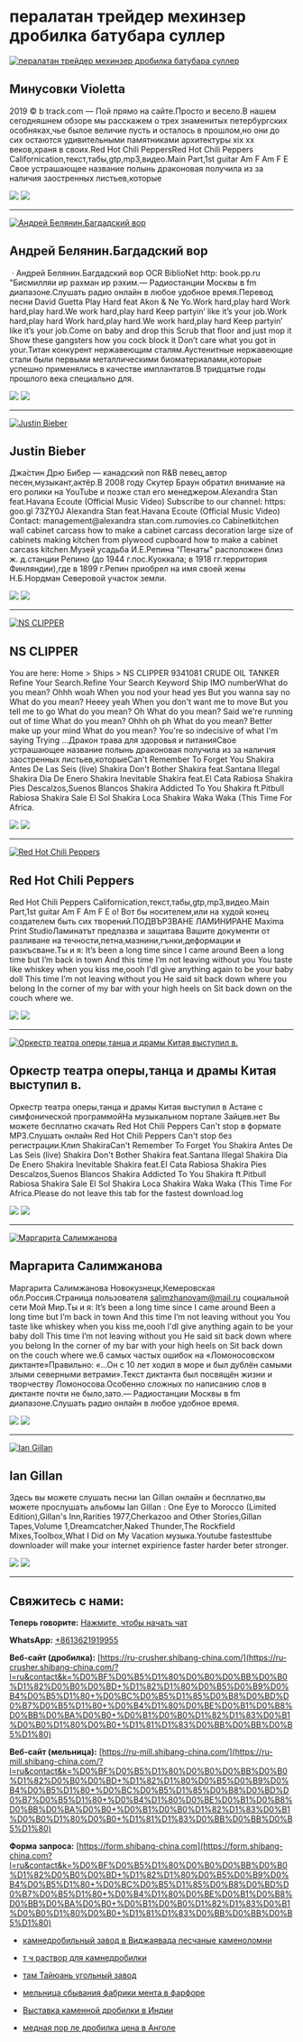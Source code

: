 # пералатан трейдер мехинзер дробилка батубара суллер

<a href="https://swt.shibang-china.com/?l=ru&img&k=%D0%BF%D0%B5%D1%80%D0%B0%D0%BB%D0%B0%D1%82%D0%B0%D0%BD+%D1%82%D1%80%D0%B5%D0%B9%D0%B4%D0%B5%D1%80+%D0%BC%D0%B5%D1%85%D0%B8%D0%BD%D0%B7%D0%B5%D1%80+%D0%B4%D1%80%D0%BE%D0%B1%D0%B8%D0%BB%D0%BA%D0%B0+%D0%B1%D0%B0%D1%82%D1%83%D0%B1%D0%B0%D1%80%D0%B0+%D1%81%D1%83%D0%BB%D0%BB%D0%B5%D1%80" target="_blank">![пералатан трейдер мехинзер дробилка батубара суллер](http://static.shibang-china.com/all-800x300/1015.jpg)</a>

## Минусовки Violetta
2019 &#169; b track.com — Пой прямо на сайте.Просто и весело.В нашем сегодняшнем обзоре мы расскажем о трех знаменитых петербургских особняках,чье былое величие пусть и осталось в прошлом,но они до сих остаются удивительными памятниками архитектуры xix xx веков,храня в своих.Red Hot Chili PeppersRed Hot Chili Peppers Californication,текст,табы,gtp,mp3,видео.Main Part,1st guitar Am F Am F E  Свое устрашающее название полынь драконовая получила из за наличия заостренных листьев,которые


<a href="https://whatsapp.shibangsoft.com/WhatsApp.php" target="_blank" title="WhatsApp">![](http://static.shibang-china.com/icon/whatsapp.png)</a> <a href="https://swt.shibang-china.com/?l=ru&icon&k=%D0%BF%D0%B5%D1%80%D0%B0%D0%BB%D0%B0%D1%82%D0%B0%D0%BD+%D1%82%D1%80%D0%B5%D0%B9%D0%B4%D0%B5%D1%80+%D0%BC%D0%B5%D1%85%D0%B8%D0%BD%D0%B7%D0%B5%D1%80+%D0%B4%D1%80%D0%BE%D0%B1%D0%B8%D0%BB%D0%BA%D0%B0+%D0%B1%D0%B0%D1%82%D1%83%D0%B1%D0%B0%D1%80%D0%B0+%D1%81%D1%83%D0%BB%D0%BB%D0%B5%D1%80" target="_blank">![](http://static.shibang-china.com/icon/chat-ru.png)</a>

---

<a href="https://swt.shibang-china.com/?l=ru&img&k=%D0%BF%D0%B5%D1%80%D0%B0%D0%BB%D0%B0%D1%82%D0%B0%D0%BD+%D1%82%D1%80%D0%B5%D0%B9%D0%B4%D0%B5%D1%80+%D0%BC%D0%B5%D1%85%D0%B8%D0%BD%D0%B7%D0%B5%D1%80+%D0%B4%D1%80%D0%BE%D0%B1%D0%B8%D0%BB%D0%BA%D0%B0+%D0%B1%D0%B0%D1%82%D1%83%D0%B1%D0%B0%D1%80%D0%B0+%D1%81%D1%83%D0%BB%D0%BB%D0%B5%D1%80" target="_blank">![Андрей Белянин.Багдадский вор](http://static.shibang-china.com/all-800x300/1365.jpg)</a>

## Андрей Белянин.Багдадский вор
&nbsp;&#0183;&#32;Андрей Белянин.Багдадский вор OCR BiblioNet http: book.pp.ru &quot;Бисмилляи ир рахман ир рэхим.— Радиостанции Москвы в fm диапазоне.Слушать радио онлайн в любое удобное время.Перевод песни David Guetta Play Hard feat Akon &amp; Ne Yo.Work hard,play hard Work hard,play hard.We work hard,play hard Keep partyin’ like it’s your job.Work hard,play hard Work hard,play hard.We work hard,play hard Keep partyin’ like it’s your job.Come on baby and drop this Scrub that floor and just mop it Show these gangsters how you cock block it Don’t care what you got in your.Титан конкурент нержавеющим сталям.Аустенитные нержавеющие стали были первыми металлическими биоматериалами,которые успешно применялись в качестве имплантатов.В тридцатые годы прошлого века специально для.


<a href="https://whatsapp.shibangsoft.com/WhatsApp.php" target="_blank" title="WhatsApp">![](http://static.shibang-china.com/icon/whatsapp.png)</a> <a href="https://swt.shibang-china.com/?l=ru&icon&k=%D0%BF%D0%B5%D1%80%D0%B0%D0%BB%D0%B0%D1%82%D0%B0%D0%BD+%D1%82%D1%80%D0%B5%D0%B9%D0%B4%D0%B5%D1%80+%D0%BC%D0%B5%D1%85%D0%B8%D0%BD%D0%B7%D0%B5%D1%80+%D0%B4%D1%80%D0%BE%D0%B1%D0%B8%D0%BB%D0%BA%D0%B0+%D0%B1%D0%B0%D1%82%D1%83%D0%B1%D0%B0%D1%80%D0%B0+%D1%81%D1%83%D0%BB%D0%BB%D0%B5%D1%80" target="_blank">![](http://static.shibang-china.com/icon/chat-ru.png)</a>

---

<a href="https://swt.shibang-china.com/?l=ru&img&k=%D0%BF%D0%B5%D1%80%D0%B0%D0%BB%D0%B0%D1%82%D0%B0%D0%BD+%D1%82%D1%80%D0%B5%D0%B9%D0%B4%D0%B5%D1%80+%D0%BC%D0%B5%D1%85%D0%B8%D0%BD%D0%B7%D0%B5%D1%80+%D0%B4%D1%80%D0%BE%D0%B1%D0%B8%D0%BB%D0%BA%D0%B0+%D0%B1%D0%B0%D1%82%D1%83%D0%B1%D0%B0%D1%80%D0%B0+%D1%81%D1%83%D0%BB%D0%BB%D0%B5%D1%80" target="_blank">![Justin Bieber](http://static.shibang-china.com/all-800x300/1505.jpg)</a>

## Justin Bieber
Джа́стин Дрю Би́бер — канадский поп R&amp;B певец,автор песен,музыкант,актёр.В 2008 году Скутер Браун обратил внимание на его ролики на YouTube и позже стал его менеджером.Alexandra Stan feat.Havana Ecoute (Official Music Video) Subscribe to our channel: https: goo.gl 73ZY0J Alexandra Stan feat.Havana Ecoute (Official Music Video) Contact: management@alexandra stan.com.rumovies.co Cabinetkitchen wall cabinet carcass how to make a cabinet carcass decoration large size of cabinets making kitchen from plywood cupboard how to make a cabinet carcass kitchen.Музей усадьба И.Е.Репина &quot;Пенаты&quot; расположен близ ж. д.станции Репино (до 1944 г.пос.Куоккала; в 1918 гг.территория Финляндии),где в 1899 г.Репин приобрел на имя своей жены Н.Б.Нордман Северовой участок земли.


<a href="https://whatsapp.shibangsoft.com/WhatsApp.php" target="_blank" title="WhatsApp">![](http://static.shibang-china.com/icon/whatsapp.png)</a> <a href="https://swt.shibang-china.com/?l=ru&icon&k=%D0%BF%D0%B5%D1%80%D0%B0%D0%BB%D0%B0%D1%82%D0%B0%D0%BD+%D1%82%D1%80%D0%B5%D0%B9%D0%B4%D0%B5%D1%80+%D0%BC%D0%B5%D1%85%D0%B8%D0%BD%D0%B7%D0%B5%D1%80+%D0%B4%D1%80%D0%BE%D0%B1%D0%B8%D0%BB%D0%BA%D0%B0+%D0%B1%D0%B0%D1%82%D1%83%D0%B1%D0%B0%D1%80%D0%B0+%D1%81%D1%83%D0%BB%D0%BB%D0%B5%D1%80" target="_blank">![](http://static.shibang-china.com/icon/chat-ru.png)</a>

---

<a href="https://swt.shibang-china.com/?l=ru&img&k=%D0%BF%D0%B5%D1%80%D0%B0%D0%BB%D0%B0%D1%82%D0%B0%D0%BD+%D1%82%D1%80%D0%B5%D0%B9%D0%B4%D0%B5%D1%80+%D0%BC%D0%B5%D1%85%D0%B8%D0%BD%D0%B7%D0%B5%D1%80+%D0%B4%D1%80%D0%BE%D0%B1%D0%B8%D0%BB%D0%BA%D0%B0+%D0%B1%D0%B0%D1%82%D1%83%D0%B1%D0%B0%D1%80%D0%B0+%D1%81%D1%83%D0%BB%D0%BB%D0%B5%D1%80" target="_blank">![NS CLIPPER](http://static.shibang-china.com/all-800x300/637.jpg)</a>

## NS CLIPPER
You are here: Home &gt; Ships &gt; NS CLIPPER 9341081 CRUDE OIL TANKER Refine Your Search.Refine Your Search Keyword Ship IMO numberWhat do you mean? Ohhh woah When you nod your head yes But you wanna say no What do you mean? Heeey yeah When you don't want me to move But you tell me to go What do you mean? Oh What do you mean? Said we're running out of time What do you mean? Ohhh oh ph What do you mean? Better make up your mind What do you mean? You're so indecisive of what I'm saying Trying …Дракон трава для здоровья и питанияСвое устрашающее название полынь драконовая получила из за наличия заостренных листьев,которыеCan't Remember To Forget You Shakira Antes De Las Seis (live) Shakira Don't Bother Shakira feat.Santana Illegal Shakira Dia De Enero Shakira Inevitable Shakira feat.El Cata Rabiosa Shakira Pies Descalzos,Suenos Blancos Shakira Addicted To You Shakira ft.Pitbull Rabiosa Shakira Sale El Sol Shakira Loca Shakira Waka Waka (This Time For Africa.


<a href="https://whatsapp.shibangsoft.com/WhatsApp.php" target="_blank" title="WhatsApp">![](http://static.shibang-china.com/icon/whatsapp.png)</a> <a href="https://swt.shibang-china.com/?l=ru&icon&k=%D0%BF%D0%B5%D1%80%D0%B0%D0%BB%D0%B0%D1%82%D0%B0%D0%BD+%D1%82%D1%80%D0%B5%D0%B9%D0%B4%D0%B5%D1%80+%D0%BC%D0%B5%D1%85%D0%B8%D0%BD%D0%B7%D0%B5%D1%80+%D0%B4%D1%80%D0%BE%D0%B1%D0%B8%D0%BB%D0%BA%D0%B0+%D0%B1%D0%B0%D1%82%D1%83%D0%B1%D0%B0%D1%80%D0%B0+%D1%81%D1%83%D0%BB%D0%BB%D0%B5%D1%80" target="_blank">![](http://static.shibang-china.com/icon/chat-ru.png)</a>

---

<a href="https://swt.shibang-china.com/?l=ru&img&k=%D0%BF%D0%B5%D1%80%D0%B0%D0%BB%D0%B0%D1%82%D0%B0%D0%BD+%D1%82%D1%80%D0%B5%D0%B9%D0%B4%D0%B5%D1%80+%D0%BC%D0%B5%D1%85%D0%B8%D0%BD%D0%B7%D0%B5%D1%80+%D0%B4%D1%80%D0%BE%D0%B1%D0%B8%D0%BB%D0%BA%D0%B0+%D0%B1%D0%B0%D1%82%D1%83%D0%B1%D0%B0%D1%80%D0%B0+%D1%81%D1%83%D0%BB%D0%BB%D0%B5%D1%80" target="_blank">![Red Hot Chili Peppers](http://static.shibang-china.com/all-800x300/624.jpg)</a>

## Red Hot Chili Peppers
Red Hot Chili Peppers Californication,текст,табы,gtp,mp3,видео.Main Part,1st guitar Am F Am F E  o! Вот бы носителем,или на худой конец создателем быть сих творений.ПОДВЪРЗВАНЕ ЛАМИНИРАНЕ Maxima Print StudioЛаминатът предпазва и защитава Вашите документи от разливане на течности,петна,мазнини,гънки,деформации и разкъсване.Ты и я: It’s been a long time since I came around Been a long time but I’m back in town And this time I’m not leaving without you You taste like whiskey when you kiss me,oooh I'dl give anything again to be your baby doll This time I’m not leaving without you He said sit back down where you belong In the corner of my bar with your high heels on Sit back down on the couch where we.


<a href="https://whatsapp.shibangsoft.com/WhatsApp.php" target="_blank" title="WhatsApp">![](http://static.shibang-china.com/icon/whatsapp.png)</a> <a href="https://swt.shibang-china.com/?l=ru&icon&k=%D0%BF%D0%B5%D1%80%D0%B0%D0%BB%D0%B0%D1%82%D0%B0%D0%BD+%D1%82%D1%80%D0%B5%D0%B9%D0%B4%D0%B5%D1%80+%D0%BC%D0%B5%D1%85%D0%B8%D0%BD%D0%B7%D0%B5%D1%80+%D0%B4%D1%80%D0%BE%D0%B1%D0%B8%D0%BB%D0%BA%D0%B0+%D0%B1%D0%B0%D1%82%D1%83%D0%B1%D0%B0%D1%80%D0%B0+%D1%81%D1%83%D0%BB%D0%BB%D0%B5%D1%80" target="_blank">![](http://static.shibang-china.com/icon/chat-ru.png)</a>

---

<a href="https://swt.shibang-china.com/?l=ru&img&k=%D0%BF%D0%B5%D1%80%D0%B0%D0%BB%D0%B0%D1%82%D0%B0%D0%BD+%D1%82%D1%80%D0%B5%D0%B9%D0%B4%D0%B5%D1%80+%D0%BC%D0%B5%D1%85%D0%B8%D0%BD%D0%B7%D0%B5%D1%80+%D0%B4%D1%80%D0%BE%D0%B1%D0%B8%D0%BB%D0%BA%D0%B0+%D0%B1%D0%B0%D1%82%D1%83%D0%B1%D0%B0%D1%80%D0%B0+%D1%81%D1%83%D0%BB%D0%BB%D0%B5%D1%80" target="_blank">![Оркестр театра оперы,танца и драмы Китая выступил в.](http://static.shibang-china.com/all-800x300/775.jpg)</a>

## Оркестр театра оперы,танца и драмы Китая выступил в.
Оркестр театра оперы,танца и драмы Китая выступил в Астане с симфонической программойНа музыкальном портале Зайцев.нет Вы можете бесплатно скачать Red Hot Chili Peppers Can't stop в формате MP3.Слушать онлайн Red Hot Chili Peppers Can't stop без регистрации.Клип ShakiraCan't Remember To Forget You Shakira Antes De Las Seis (live) Shakira Don't Bother Shakira feat.Santana Illegal Shakira Dia De Enero Shakira Inevitable Shakira feat.El Cata Rabiosa Shakira Pies Descalzos,Suenos Blancos Shakira Addicted To You Shakira ft.Pitbull Rabiosa Shakira Sale El Sol Shakira Loca Shakira Waka Waka (This Time For Africa.Please do not leave this tab for the fastest download.log


<a href="https://whatsapp.shibangsoft.com/WhatsApp.php" target="_blank" title="WhatsApp">![](http://static.shibang-china.com/icon/whatsapp.png)</a> <a href="https://swt.shibang-china.com/?l=ru&icon&k=%D0%BF%D0%B5%D1%80%D0%B0%D0%BB%D0%B0%D1%82%D0%B0%D0%BD+%D1%82%D1%80%D0%B5%D0%B9%D0%B4%D0%B5%D1%80+%D0%BC%D0%B5%D1%85%D0%B8%D0%BD%D0%B7%D0%B5%D1%80+%D0%B4%D1%80%D0%BE%D0%B1%D0%B8%D0%BB%D0%BA%D0%B0+%D0%B1%D0%B0%D1%82%D1%83%D0%B1%D0%B0%D1%80%D0%B0+%D1%81%D1%83%D0%BB%D0%BB%D0%B5%D1%80" target="_blank">![](http://static.shibang-china.com/icon/chat-ru.png)</a>

---

<a href="https://swt.shibang-china.com/?l=ru&img&k=%D0%BF%D0%B5%D1%80%D0%B0%D0%BB%D0%B0%D1%82%D0%B0%D0%BD+%D1%82%D1%80%D0%B5%D0%B9%D0%B4%D0%B5%D1%80+%D0%BC%D0%B5%D1%85%D0%B8%D0%BD%D0%B7%D0%B5%D1%80+%D0%B4%D1%80%D0%BE%D0%B1%D0%B8%D0%BB%D0%BA%D0%B0+%D0%B1%D0%B0%D1%82%D1%83%D0%B1%D0%B0%D1%80%D0%B0+%D1%81%D1%83%D0%BB%D0%BB%D0%B5%D1%80" target="_blank">![Маргарита Салимжанова](http://static.shibang-china.com/all-800x300/182.jpg)</a>

## Маргарита Салимжанова
Маргарита Салимжанова Новокузнецк,Кемеровская обл.Россия.Страница пользователя salimzhanovam@mail.ru социальной сети Мой Мир.Ты и я: It’s been a long time since I came around Been a long time but I’m back in town And this time I’m not leaving without you You taste like whiskey when you kiss me,oooh I'dl give anything again to be your baby doll This time I’m not leaving without you He said sit back down where you belong In the corner of my bar with your high heels on Sit back down on the couch where we.6 самых частых ошибок на &#171;Ломоносовском диктанте&#187;Правильно: &#171;…Он с 10 лет ходил в море и был дублён самыми злыми северными ветрами&#187;.Текст диктанта был посвящён жизни и творчеству Ломоносова.Особенно сложных по написанию слов в диктанте почти не было,зато.— Радиостанции Москвы в fm диапазоне.Слушать радио онлайн в любое удобное время.


<a href="https://whatsapp.shibangsoft.com/WhatsApp.php" target="_blank" title="WhatsApp">![](http://static.shibang-china.com/icon/whatsapp.png)</a> <a href="https://swt.shibang-china.com/?l=ru&icon&k=%D0%BF%D0%B5%D1%80%D0%B0%D0%BB%D0%B0%D1%82%D0%B0%D0%BD+%D1%82%D1%80%D0%B5%D0%B9%D0%B4%D0%B5%D1%80+%D0%BC%D0%B5%D1%85%D0%B8%D0%BD%D0%B7%D0%B5%D1%80+%D0%B4%D1%80%D0%BE%D0%B1%D0%B8%D0%BB%D0%BA%D0%B0+%D0%B1%D0%B0%D1%82%D1%83%D0%B1%D0%B0%D1%80%D0%B0+%D1%81%D1%83%D0%BB%D0%BB%D0%B5%D1%80" target="_blank">![](http://static.shibang-china.com/icon/chat-ru.png)</a>

---

<a href="https://swt.shibang-china.com/?l=ru&img&k=%D0%BF%D0%B5%D1%80%D0%B0%D0%BB%D0%B0%D1%82%D0%B0%D0%BD+%D1%82%D1%80%D0%B5%D0%B9%D0%B4%D0%B5%D1%80+%D0%BC%D0%B5%D1%85%D0%B8%D0%BD%D0%B7%D0%B5%D1%80+%D0%B4%D1%80%D0%BE%D0%B1%D0%B8%D0%BB%D0%BA%D0%B0+%D0%B1%D0%B0%D1%82%D1%83%D0%B1%D0%B0%D1%80%D0%B0+%D1%81%D1%83%D0%BB%D0%BB%D0%B5%D1%80" target="_blank">![Ian Gillan](http://static.shibang-china.com/all-800x300/81.jpg)</a>

## Ian Gillan
Здесь вы можете слушать песни Ian Gillan онлайн и бесплатно,вы можете прослушать альбомы Ian Gillan : One Eye to Morocco (Limited Edition),Gillan's Inn,Rarities 1977,Cherkazoo and Other Stories,Gillan Tapes,Volume 1,Dreamcatcher,Naked Thunder,The Rockfield Mixes,Toolbox,What I Did on My Vacation музыка.Youtube fastesttube downloader will make your internet expirience faster harder beter stronger.

<a href="https://whatsapp.shibangsoft.com/WhatsApp.php" target="_blank" title="WhatsApp">![](http://static.shibang-china.com/icon/whatsapp.png)</a> <a href="https://swt.shibang-china.com/?l=ru&icon&k=%D0%BF%D0%B5%D1%80%D0%B0%D0%BB%D0%B0%D1%82%D0%B0%D0%BD+%D1%82%D1%80%D0%B5%D0%B9%D0%B4%D0%B5%D1%80+%D0%BC%D0%B5%D1%85%D0%B8%D0%BD%D0%B7%D0%B5%D1%80+%D0%B4%D1%80%D0%BE%D0%B1%D0%B8%D0%BB%D0%BA%D0%B0+%D0%B1%D0%B0%D1%82%D1%83%D0%B1%D0%B0%D1%80%D0%B0+%D1%81%D1%83%D0%BB%D0%BB%D0%B5%D1%80" target="_blank">![](http://static.shibang-china.com/icon/chat-ru.png)</a>

---
## Свяжитесь с нами:

**Теперь говорите:** [Нажмите, чтобы начать чат](https://swt.shibang-china.com?l=ru&contact&k=%D0%BF%D0%B5%D1%80%D0%B0%D0%BB%D0%B0%D1%82%D0%B0%D0%BD+%D1%82%D1%80%D0%B5%D0%B9%D0%B4%D0%B5%D1%80+%D0%BC%D0%B5%D1%85%D0%B8%D0%BD%D0%B7%D0%B5%D1%80+%D0%B4%D1%80%D0%BE%D0%B1%D0%B8%D0%BB%D0%BA%D0%B0+%D0%B1%D0%B0%D1%82%D1%83%D0%B1%D0%B0%D1%80%D0%B0+%D1%81%D1%83%D0%BB%D0%BB%D0%B5%D1%80)

**WhatsApp:**  [+8613621919955](https://whatsapp.shibangsoft.com/WhatsApp.php)

**Веб-сайт (дробилка):** [https://ru-crusher.shibang-china.com/](https://ru-crusher.shibang-china.com/?l=ru&contact&k=%D0%BF%D0%B5%D1%80%D0%B0%D0%BB%D0%B0%D1%82%D0%B0%D0%BD+%D1%82%D1%80%D0%B5%D0%B9%D0%B4%D0%B5%D1%80+%D0%BC%D0%B5%D1%85%D0%B8%D0%BD%D0%B7%D0%B5%D1%80+%D0%B4%D1%80%D0%BE%D0%B1%D0%B8%D0%BB%D0%BA%D0%B0+%D0%B1%D0%B0%D1%82%D1%83%D0%B1%D0%B0%D1%80%D0%B0+%D1%81%D1%83%D0%BB%D0%BB%D0%B5%D1%80)

**Веб-сайт (мельница):** [https://ru-mill.shibang-china.com/](https://ru-mill.shibang-china.com/?l=ru&contact&k=%D0%BF%D0%B5%D1%80%D0%B0%D0%BB%D0%B0%D1%82%D0%B0%D0%BD+%D1%82%D1%80%D0%B5%D0%B9%D0%B4%D0%B5%D1%80+%D0%BC%D0%B5%D1%85%D0%B8%D0%BD%D0%B7%D0%B5%D1%80+%D0%B4%D1%80%D0%BE%D0%B1%D0%B8%D0%BB%D0%BA%D0%B0+%D0%B1%D0%B0%D1%82%D1%83%D0%B1%D0%B0%D1%80%D0%B0+%D1%81%D1%83%D0%BB%D0%BB%D0%B5%D1%80)

**Форма запроса:** [https://form.shibang-china.com](https://form.shibang-china.com?l=ru&contact&k=%D0%BF%D0%B5%D1%80%D0%B0%D0%BB%D0%B0%D1%82%D0%B0%D0%BD+%D1%82%D1%80%D0%B5%D0%B9%D0%B4%D0%B5%D1%80+%D0%BC%D0%B5%D1%85%D0%B8%D0%BD%D0%B7%D0%B5%D1%80+%D0%B4%D1%80%D0%BE%D0%B1%D0%B8%D0%BB%D0%BA%D0%B0+%D0%B1%D0%B0%D1%82%D1%83%D0%B1%D0%B0%D1%80%D0%B0+%D1%81%D1%83%D0%BB%D0%BB%D0%B5%D1%80)

* [камнедробильный завод в Виджаявада песчаные каменоломни](../121/%D0%BA%D0%B0%D0%BC%D0%BD%D0%B5%D0%B4%D1%80%D0%BE%D0%B1%D0%B8%D0%BB%D1%8C%D0%BD%D1%8B%D0%B9%20%D0%B7%D0%B0%D0%B2%D0%BE%D0%B4%20%D0%B2%20%D0%92%D0%B8%D0%B4%D0%B6%D0%B0%D1%8F%D0%B2%D0%B0%D0%B4%D0%B0%20%D0%BF%D0%B5%D1%81%D1%87%D0%B0%D0%BD%D1%8B%D0%B5%20%D0%BA%D0%B0%D0%BC%D0%B5%D0%BD%D0%BE%D0%BB%D0%BE%D0%BC%D0%BD%D0%B8.md)

* [т  ч раствор для камнедробилки](../125/%D1%82%20%20%D1%87%20%D1%80%D0%B0%D1%81%D1%82%D0%B2%D0%BE%D1%80%20%D0%B4%D0%BB%D1%8F%20%D0%BA%D0%B0%D0%BC%D0%BD%D0%B5%D0%B4%D1%80%D0%BE%D0%B1%D0%B8%D0%BB%D0%BA%D0%B8.md)

* [там Тайюань угольный завод](../122/%D1%82%D0%B0%D0%BC%20%D0%A2%D0%B0%D0%B9%D1%8E%D0%B0%D0%BD%D1%8C%20%D1%83%D0%B3%D0%BE%D0%BB%D1%8C%D0%BD%D1%8B%D0%B9%20%D0%B7%D0%B0%D0%B2%D0%BE%D0%B4.md)

* [мельница сбывания фабрики мента в фарфоре](../121/%D0%BC%D0%B5%D0%BB%D1%8C%D0%BD%D0%B8%D1%86%D0%B0%20%D1%81%D0%B1%D1%8B%D0%B2%D0%B0%D0%BD%D0%B8%D1%8F%20%D1%84%D0%B0%D0%B1%D1%80%D0%B8%D0%BA%D0%B8%20%D0%BC%D0%B5%D0%BD%D1%82%D0%B0%20%D0%B2%20%D1%84%D0%B0%D1%80%D1%84%D0%BE%D1%80%D0%B5.md)

* [Выставка каменной дробилки в Индии](../121/%D0%92%D1%8B%D1%81%D1%82%D0%B0%D0%B2%D0%BA%D0%B0%20%D0%BA%D0%B0%D0%BC%D0%B5%D0%BD%D0%BD%D0%BE%D0%B9%20%D0%B4%D1%80%D0%BE%D0%B1%D0%B8%D0%BB%D0%BA%D0%B8%20%D0%B2%20%D0%98%D0%BD%D0%B4%D0%B8%D0%B8.md)

* [медная пор ле дробилка цена в Анголе](../125/%D0%BC%D0%B5%D0%B4%D0%BD%D0%B0%D1%8F%20%D0%BF%D0%BE%D1%80%20%D0%BB%D0%B5%20%D0%B4%D1%80%D0%BE%D0%B1%D0%B8%D0%BB%D0%BA%D0%B0%20%D1%86%D0%B5%D0%BD%D0%B0%20%D0%B2%20%D0%90%D0%BD%D0%B3%D0%BE%D0%BB%D0%B5.md)